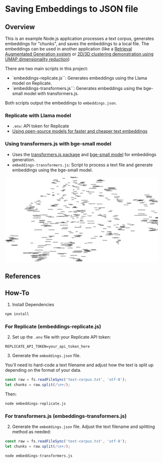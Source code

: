 # Saving Embeddings to JSON file

## Overview

This is an example Node.js application processes a text corpus, generates embeddings for "chunks", and saves the embeddings to a local file. The embeddings can be used in another application (like a [Retrieval Augmentated Generation system](https://github.com/Programming-from-A-to-Z/Example-RAG-Replicate) or [2D/3D clustering demonstration using UMAP dimensionality reduction](https://editor.p5js.org/a2zitp/sketches/p63QTp0Sd))

There are two main scripts in this project:

- `embeddings-replicate.js``: Generates embeddings using the Llama model on Replicate.
- `embeddings-transformers.js``: Generates embeddings using the bge-small model with transformers.js.

Both scripts output the embeddings to `embeddings.json`.

### Replicate with Llama model

- `.env`: API token for Replicate
- [Using open-source models for faster and cheaper text embeddings](https://replicate.com/blog/run-bge-embedding-models)

### Using transformers.js with bge-small model

- Uses the [transformers.js package](https://www.npmjs.com/package/@xenova/transformers) and [bge-small model](https://huggingface.co/ggrn/bge-small-en) for embeddings generation.
- `embeddings-transformers.js`: Script to process a text file and generate embeddings using the bge-small model.

![A map of clustered p5.js function names](clustering.png)

## References

## How-To

1. Install Dependencies

```sh
npm install
```

### For Replicate (embeddings-replicate.js)

2. Set up the `.env` file with your Replicate API token:

```env
REPLICATE_API_TOKEN=your_api_token_here
```

3. Generate the `embeddings.json` file.

You'll need to hard-code a text filename and adjust how the text is split up depending on the format of your data.

```js
const raw = fs.readFileSync('text-corpus.txt', 'utf-8');
let chunks = raw.split(/\n+/);
```

Then:

```sh
node embeddings-replicate.js
```

### For transformers.js (embeddings-transformers.js)

2. Generate the `embeddings.json` file. Adjust the text filename and splitting method as needed:

```js
const raw = fs.readFileSync('text-corpus.txt', 'utf-8');
let chunks = raw.split(/\n+/);
```

```sh
node embeddings-transformers.js
```
